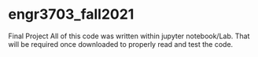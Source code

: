 # engr3703_fall2021
Final Project
All of this code was written within jupyter notebook/Lab. That will be required once downloaded to properly read and test the code.

